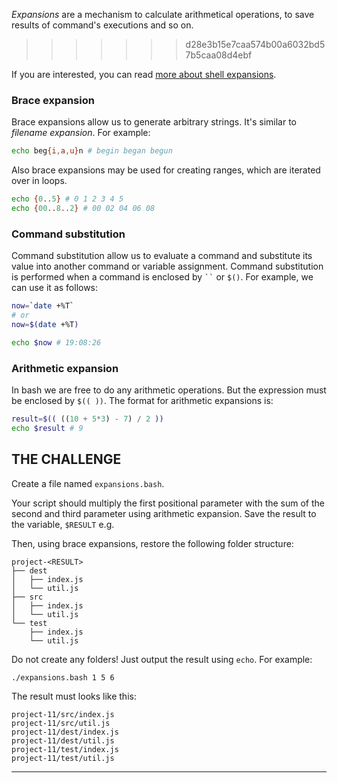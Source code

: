 _Expansions_  are a mechanism to calculate arithmetical operations, to save results of command's executions and so on.
>>>>>>> d28e3b15e7caa574b00a6032bd57b5caa08d4ebf

If you are interested, you can read [more about shell expansions](https://www.gnu.org/software/bash/manual/bash.html#Shell-Expansions).

### Brace expansion

Brace expansions allow us to generate arbitrary strings. It's similar to _filename expansion_. For example:

```bash
echo beg{i,a,u}n # begin began begun
```

Also brace expansions may be used for creating ranges, which are iterated over in loops.

```bash
echo {0..5} # 0 1 2 3 4 5
echo {00..8..2} # 00 02 04 06 08
```

### Command substitution

Command substitution allow us to evaluate a command and substitute its value into another command or variable assignment. Command substitution is performed when a command is enclosed by ``` `` ``` or `$()`.  For example, we can use it as follows:

```bash
now=`date +%T`
# or
now=$(date +%T)

echo $now # 19:08:26
```

### Arithmetic expansion

In bash we are free to do any arithmetic operations. But the expression must be enclosed by `$(( ))`. The format for arithmetic expansions is:

```bash
result=$(( ((10 + 5*3) - 7) / 2 ))
echo $result # 9
```

## THE CHALLENGE

Create a file named `expansions.bash`.

Your script should multiply the first positional parameter with the sum of the second and third parameter using arithmetic expansion. Save the result to the variable, `$RESULT` e.g.

Then, using brace expansions, restore the following folder structure:

```
project-<RESULT>
├── dest
│   ├── index.js
│   └── util.js
├── src
│   ├── index.js
│   └── util.js
└── test
    ├── index.js
    └── util.js
```

Do not create any folders! Just output the result using `echo`. For example:

    ./expansions.bash 1 5 6

The result must looks like this:

    project-11/src/index.js
    project-11/src/util.js
    project-11/dest/index.js
    project-11/dest/util.js
    project-11/test/index.js
    project-11/test/util.js

---
